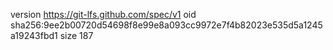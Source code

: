 version https://git-lfs.github.com/spec/v1
oid sha256:9ee2b00720d54698f8e99e8a093cc9972e7f4b82023e535d5a1245a19243fbd1
size 187

